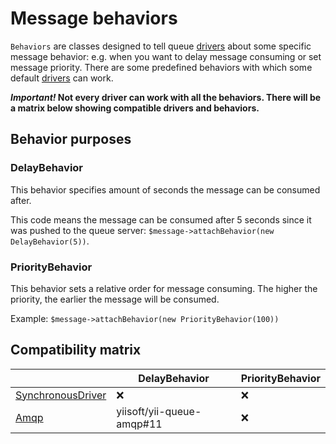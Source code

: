 # Message behaviors

`Behaviors` are classes designed to tell queue [drivers] about some specific message behavior: e.g. when you want to delay message consuming or set message priority. There are some predefined behaviors with which some default [drivers] can work.

***Important!* Not every driver can work with all the behaviors. There will be a matrix below showing compatible drivers and behaviors.**

## Behavior purposes
### DelayBehavior
This behavior specifies amount of seconds the message can be consumed after.

This code means the message can be consumed after 5 seconds since it was pushed to the queue server: `$message->attachBehavior(new DelayBehavior(5))`.

### PriorityBehavior
This behavior sets a relative order for message consuming. The higher the priority, the earlier the message will be consumed.

Example: `$message->attachBehavior(new PriorityBehavior(100))`

## Compatibility matrix
|                     | DelayBehavior             | PriorityBehavior |
| -                   | -                         | -                |
| [SynchronousDriver] | ❌                         | ❌                |
| [Amqp]              | yiisoft/yii-queue-amqp#11 | ❌                |

[drivers]: (driver-list.md)
[SynchronousDriver]: (driver-sync.md)
[Amqp]: (https://github.com/yiisoft/yii-queue-amqp)

